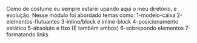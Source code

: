Como de costume eu sempre estarei upando aqui o meu diretório, e evolução. Nesse módulo foi abordado temas como: 
1-modelo-caixa
2-elementos-flutuantes
3-inline/block e inline-block
4-posicionamento estático 
5-absoluto e fixo (E também ambos)
6-sobrepondo elementos
7-formatando links
